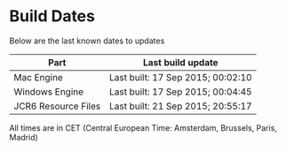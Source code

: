 # Build Dates

Below are the last known dates to updates

Part | Last build update
-----|-----
Mac Engine | Last built: 17 Sep 2015; 00:02:10
Windows Engine | Last built: 17 Sep 2015; 00:04:45
JCR6 Resource Files | Last built: 21 Sep 2015; 20:55:17
All times are in CET (Central European Time: Amsterdam, Brussels, Paris, Madrid)




